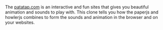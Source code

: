 The <a href="badboy/github.io">patatap.com</a> is an interactive and fun sites that gives you beautiful animation and sounds to play with. This clone tells you how the paperjs and howlerjs combines to form the sounds and animation in the browser and on your websites.
